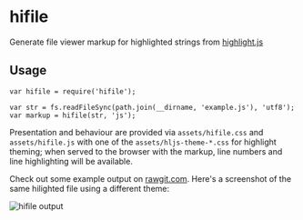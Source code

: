 # hifile

Generate file viewer markup for highlighted strings from [highlight.js](https://github.com/isagalaev/highlight.js)

## Usage

```
var hifile = require('hifile');

var str = fs.readFileSync(path.join(__dirname, 'example.js'), 'utf8');
var markup = hifile(str, 'js');
```

Presentation and behaviour are provided via `assets/hifile.css` and `assets/hifile.js` with
one of the `assets/hljs-theme-*.css` for highlight theming; when served to the browser
with the markup, line numbers and line highlighting will be available.

Check out some example output on [rawgit.com](https://cdn.rawgit.com/diffsky/hifile/f365ffb96005bc8c8f4828edeb136a96cf691490/example/hifile.html#L12). Here's a screenshot of the same hilighted file using a different theme:

![hifile output](https://raw.github.com/wiki/diffsky/hifile/screenshot.jpg)
